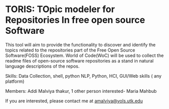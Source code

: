 # TORIS:  TOpic modeler for Repositories In free open source Software

This tool will aim to provide the functionality to discover and identify the topics related to the repositories part of the Free Open Source Software(FOSS) Ecosystem. 
World of Code(WoC) will be used to collect the readme files of open-source software repositories as a stand in natural language descriptions of the repos. 

Skills:
Data Collection, shell, python
NLP, Python,
HCI, GUI/Web skills ( any platform)

Members: 
Addi Malviya thakur, 
1 other person interested- Maria Mahbub

If you are interested, please contact me at amalviya@vols.utk.edu
